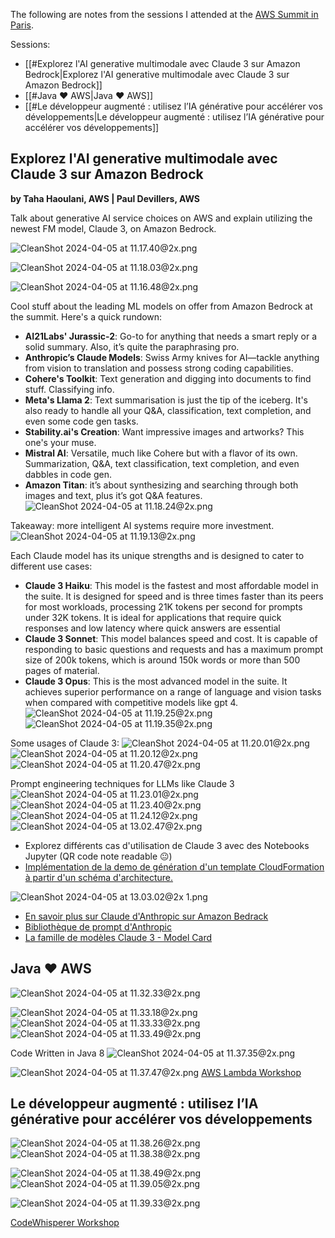The following are notes from the sessions I attended at the [AWS Summit in Paris](https://aws.amazon.com/fr/events/summits/emea/paris/).

Sessions:
- [[#Explorez l'AI generative multimodale avec Claude 3 sur Amazon Bedrock|Explorez l'AI generative multimodale avec Claude 3 sur Amazon Bedrock]]
- [[#Java ❤️ AWS|Java ❤️ AWS]]
- [[#Le développeur augmenté : utilisez l’IA générative pour accélérer vos développements|Le développeur augmenté : utilisez l’IA générative pour accélérer vos développements]]


## Explorez l'AI generative multimodale avec Claude 3 sur Amazon Bedrock
**by Taha Haoulani, AWS | Paul Devillers, AWS** 

Talk about generative AI service choices on AWS and explain utilizing the newest FM model, Claude 3, on Amazon Bedrock.

![CleanShot 2024-04-05 at 11.17.40@2x.png](images/CleanShot%202024-04-05%20at%2011.17.40@2x.png)

![CleanShot 2024-04-05 at 11.18.03@2x.png](images/CleanShot%202024-04-05%20at%2011.18.03@2x.png)

![CleanShot 2024-04-05 at 11.16.48@2x.png](images/CleanShot%202024-04-05%20at%2011.16.48@2x.png)

Cool stuff about the leading ML models on offer from Amazon Bedrock at the summit. Here's a quick rundown:
- **AI21Labs' Jurassic-2**: Go-to for anything that needs a smart reply or a solid summary. Also, it’s quite the paraphrasing pro.
- **Anthropic’s Claude Models**: Swiss Army knives for AI—tackle anything from vision to translation and possess strong coding capabilities.
- **Cohere's Toolkit**: Text generation and digging into documents to find stuff. Classifying info.
- **Meta's Llama 2**: Text summarisation is just the tip of the iceberg. It's also ready to handle all your Q&A, classification, text completion, and even some code gen tasks.
- **Stability.ai's Creation**: Want impressive images and artworks? This one's your muse.
- **Mistral AI**: Versatile, much like Cohere but with a flavor of its own. Summarization, Q&A, text classification, text completion, and even dabbles in code gen.
- **Amazon Titan**: it’s about synthesizing and searching through both images and text, plus it’s got Q&A features.
![CleanShot 2024-04-05 at 11.18.24@2x.png](images/CleanShot%202024-04-05%20at%2011.18.24@2x.png)

Takeaway: more intelligent AI systems require more investment.
![CleanShot 2024-04-05 at 11.19.13@2x.png](images/CleanShot%202024-04-05%20at%2011.19.13@2x.png)

Each Claude model has its unique strengths and is designed to cater to different use cases:
- **Claude 3 Haiku**: This model is the fastest and most affordable model in the suite. It is designed for speed and is three times faster than its peers for most workloads, processing 21K tokens per second for prompts under 32K tokens. It is ideal for applications that require quick responses and low latency where quick answers are essential
- **Claude 3 Sonnet**: This model balances speed and cost. It is capable of responding to basic questions and requests and has a maximum prompt size of 200k tokens, which is around 150k words or more than 500 pages of material.
- **Claude 3 Opus**: This is the most advanced model in the suite. It achieves superior performance on a range of language and vision tasks when compared with competitive models like gpt 4.
![CleanShot 2024-04-05 at 11.19.25@2x.png](images/CleanShot%202024-04-05%20at%2011.19.25@2x.png)
![CleanShot 2024-04-05 at 11.19.35@2x.png](images/CleanShot%202024-04-05%20at%2011.19.35@2x.png)


Some usages of Claude 3:
![CleanShot 2024-04-05 at 11.20.01@2x.png](images/CleanShot%202024-04-05%20at%2011.20.01@2x.png)
![CleanShot 2024-04-05 at 11.20.12@2x.png](images/CleanShot%202024-04-05%20at%2011.20.12@2x.png)
![CleanShot 2024-04-05 at 11.20.47@2x.png](images/CleanShot%202024-04-05%20at%2011.20.47@2x.png)

Prompt engineering techniques for LLMs like Claude 3
![CleanShot 2024-04-05 at 11.23.01@2x.png](images/CleanShot%202024-04-05%20at%2011.23.01@2x.png)![CleanShot 2024-04-05 at 11.23.40@2x.png](images/CleanShot%202024-04-05%20at%2011.23.40@2x.png)
![CleanShot 2024-04-05 at 11.24.12@2x.png](images/CleanShot%202024-04-05%20at%2011.24.12@2x.png)
![CleanShot 2024-04-05 at 13.02.47@2x.png](images/CleanShot%202024-04-05%20at%2013.02.47@2x.png)
- Explorez différents cas d'utilisation de Claude 3 avec des Notebooks Jupyter (QR code note readable 😐)
- [Implémentation de la demo de génération d'un template CloudFormation à partir d'un schéma d'architecture.](https://github.com/TahaHaoulani/claude3-demo-summit)

![CleanShot 2024-04-05 at 13.03.02@2x 1.png](images/CleanShot%202024-04-05%20at%2013.03.02@2x%201.png)
- [En savoir plus sur Claude d'Anthropic sur Amazon Bedrack](https://github.com/anthropics/anthropic-cookbook)
- [Bibliothèque de prompt d'Anthropic](https://docs.anthropic.com/claude/prompt-library)
- [La famille de modèles Claude 3 - Model Card](https://www-cdn.anthropic.com/de8ba9b01c9ab7cbabf5c33b80b7bbc618857627/Model_Card_Claude_3.pdf)


## Java ❤️ AWS 
![CleanShot 2024-04-05 at 11.32.33@2x.png](images/CleanShot%202024-04-05%20at%2011.32.33@2x.png)

![CleanShot 2024-04-05 at 11.33.18@2x.png](images/CleanShot%202024-04-05%20at%2011.33.18@2x.png)
![CleanShot 2024-04-05 at 11.33.33@2x.png](images/CleanShot%202024-04-05%20at%2011.33.33@2x.png)
![CleanShot 2024-04-05 at 11.33.49@2x.png](images/CleanShot%202024-04-05%20at%2011.33.49@2x.png)

Code Written in Java 8
![CleanShot 2024-04-05 at 11.37.35@2x.png](images/CleanShot%202024-04-05%20at%2011.37.35@2x.png)

![CleanShot 2024-04-05 at 11.37.47@2x.png](images/CleanShot%202024-04-05%20at%2011.37.47@2x.png)
[AWS Lambda Workshop](https://catalog.workshops.aws/java-on-aws-lambda) 
## Le développeur augmenté : utilisez l’IA générative pour accélérer vos développements
![CleanShot 2024-04-05 at 11.38.26@2x.png](images/CleanShot%202024-04-05%20at%2011.38.26@2x.png)
![CleanShot 2024-04-05 at 11.38.38@2x.png](images/CleanShot%202024-04-05%20at%2011.38.38@2x.png)

![CleanShot 2024-04-05 at 11.38.49@2x.png](images/CleanShot%202024-04-05%20at%2011.38.49@2x.png)
![CleanShot 2024-04-05 at 11.39.05@2x.png](images/CleanShot%202024-04-05%20at%2011.39.05@2x.png)

![CleanShot 2024-04-05 at 11.39.33@2x.png](images/CleanShot%202024-04-05%20at%2011.39.33@2x.png)

[CodeWhisperer Workshop](https://catalog.us-east-1.prod.workshops.aws/workshops/140d775f-670f-4e22-96e0-545515e7b35f/en-US)
